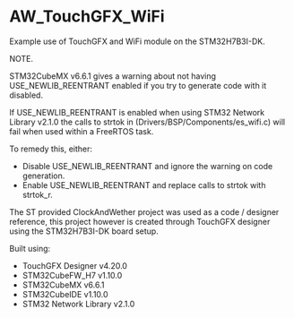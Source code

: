 # AW_TouchGFX_WiFi

Example use of TouchGFX and WiFi module on the STM32H7B3I-DK.

NOTE.

STM32CubeMX v6.6.1 gives a warning about not having USE_NEWLIB_REENTRANT enabled if you try to generate code with it disabled.

If USE_NEWLIB_REENTRANT is enabled when using STM32 Network Library v2.1.0 the calls to strtok in (Drivers/BSP/Components/es_wifi.c) will fail when used within a FreeRTOS task.

To remedy this, either:
- Disable USE_NEWLIB_REENTRANT and ignore the warning on code generation.
- Enable USE_NEWLIB_REENTRANT and replace calls to strtok with strtok_r.
 
The ST provided ClockAndWether project was used as a code / designer reference, this project however is created through TouchGFX designer using the STM32H7B3I-DK board setup.

Built using:

- TouchGFX Designer v4.20.0
- STM32CubeFW_H7 v1.10.0
- STM32CubeMX v6.6.1
- STM32CubeIDE v1.10.0
- STM32 Network Library v2.1.0